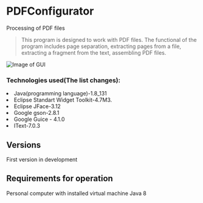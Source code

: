 # PDFConfigurator
Processing of PDF files

>This program is designed to work with PDF files. 
The functional of the program includes page separation, 
extracting pages from a file, extracting a fragment from the text, assembling PDF files.

![Image of GUI](https://pbs.twimg.com/media/DB9zaTqXcAEQ7ky.jpg:large)

### Technologies used(The list changes):
<li> Java(programming language)-1.8_131
<li> Eclipse Standart Widget Toolkit-4.7M3.
<li> Eclipse JFace-3.12
<li> Google gson-2.8.1
<li> Google Guice - 4.1.0
<li> IText-7.0.3

## Versions
First version in development

## Requirements for operation
Personal computer with installed virtual machine Java 8

